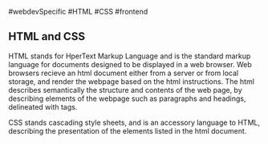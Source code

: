 #webdevSpecific #HTML #CSS #frontend

## HTML and CSS
HTML stands for HperText Markup Language and is the standard markup language for documents designed to be displayed in a web browser. Web browsers recieve an html document either from a server or from local storage, and render the webpage based on the html instructions. The html describes semantically the structure and contents of the web page, by describing elements of the webpage such as paragraphs and headings, delineated with tags.

CSS stands cascading style sheets, and is an accessory language to HTML, describing the presentation of the elements listed in the html document.